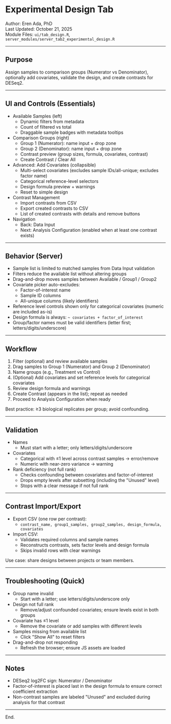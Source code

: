 # Experimental Design Tab

Author: Eren Ada, PhD  
Last Updated: October 21, 2025  
Module Files: `ui/tab_design.R`, `server_modules/server_tab2_experimental_design.R`

---

## Purpose

Assign samples to comparison groups (Numerator vs Denominator), optionally add covariates, validate the design, and create contrasts for DESeq2.

---

## UI and Controls (Essentials)

- Available Samples (left)
  - Dynamic filters from metadata
  - Count of filtered vs total
  - Draggable sample badges with metadata tooltips
- Comparison Groups (right)
  - Group 1 (Numerator): name input + drop zone
  - Group 2 (Denominator): name input + drop zone
  - Contrast preview (group sizes, formula, covariates, contrast)
  - Create Contrast / Clear All
- Advanced: Add Covariates (collapsible)
  - Multi-select covariates (excludes sample IDs/all-unique; excludes factor name)
  - Categorical reference-level selectors
  - Design formula preview + warnings
  - Reset to simple design
- Contrast Management
  - Import contrasts from CSV
  - Export created contrasts to CSV
  - List of created contrasts with details and remove buttons
- Navigation
  - Back: Data Input
  - Next: Analysis Configuration (enabled when at least one contrast exists)

---

## Behavior (Server)

- Sample list is limited to matched samples from Data Input validation
- Filters reduce the available list without altering groups
- Drag-and-drop moves samples between Available / Group1 / Group2
- Covariate picker auto-excludes:
  - Factor-of-interest name
  - Sample ID columns
  - All-unique columns (likely identifiers)
- Reference level controls shown only for categorical covariates (numeric are included as-is)
- Design formula is always: `~ covariates + factor_of_interest`
- Group/factor names must be valid identifiers (letter first; letters/digits/underscore)

---

## Workflow

1) Filter (optional) and review available samples  
2) Drag samples to Group 1 (Numerator) and Group 2 (Denominator)  
3) Name groups (e.g., Treatment vs Control)  
4) (Optional) Add covariates and set reference levels for categorical covariates  
5) Review design formula and warnings  
6) Create Contrast (appears in the list); repeat as needed  
7) Proceed to Analysis Configuration when ready

Best practice: ≥3 biological replicates per group; avoid confounding.

---

## Validation

- Names
  - Must start with a letter; only letters/digits/underscore
- Covariates
  - Categorical with ≤1 level across contrast samples → error/remove
  - Numeric with near-zero variance → warning
- Rank deficiency (not full rank)
  - Checks confounding between covariates and factor-of-interest
  - Drops empty levels after subsetting (including the "Unused" level)
  - Stops with a clear message if not full rank

---

## Contrast Import/Export

- Export CSV (one row per contrast):
  - `contrast_name, group1_samples, group2_samples, design_formula, covariates`
- Import CSV:
  - Validates required columns and sample names
  - Reconstructs contrasts, sets factor levels and design formula
  - Skips invalid rows with clear warnings

Use case: share designs between projects or team members.

---

## Troubleshooting (Quick)

- Group name invalid
  - Start with a letter; use letters/digits/underscore only
- Design not full rank
  - Remove/adjust confounded covariates; ensure levels exist in both groups
- Covariate has ≤1 level
  - Remove the covariate or add samples with different levels
- Samples missing from available list
  - Click "Show All" to reset filters
- Drag-and-drop not responding
  - Refresh the browser; ensure JS assets are loaded

---

## Notes

- DESeq2 log2FC sign: Numerator / Denominator
- Factor-of-interest is placed last in the design formula to ensure correct coefficient extraction
- Non-contrast samples are labeled "Unused" and excluded during analysis for that contrast

---

End.

